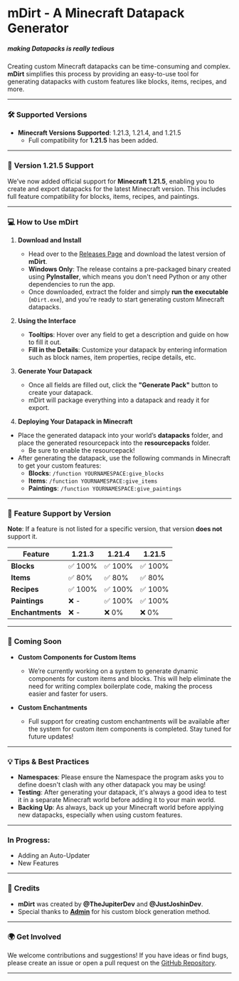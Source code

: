 # mDirt - A Minecraft Datapack Generator
##### making Datapacks is really tedious
Creating custom Minecraft datapacks can be time-consuming and complex. **mDirt** simplifies this process by providing an easy-to-use tool for generating datapacks with custom features like blocks, items, recipes, and more.

---

### 🛠️ **Supported Versions**
- **Minecraft Versions Supported**: 1.21.3, 1.21.4, and 1.21.5  
  - Full compatibility for **1.21.5** has been added.

---

### 🚨 **Version 1.21.5 Support**
We’ve now added official support for **Minecraft 1.21.5**, enabling you to create and export datapacks for the latest Minecraft version. This includes full feature compatibility for blocks, items, recipes, and paintings.

---

### 💻 **How to Use mDirt**

1. **Download and Install**
   - Head over to the [Releases Page](https://github.com/Faith-and-Code-Technologies/mDirt/releases) and download the latest version of **mDirt**. 
   - **Windows Only**: The release contains a pre-packaged binary created using **PyInstaller**, which means you don't need Python or any other dependencies to run the app.
   - Once downloaded, extract the folder and simply **run the executable** (`mDirt.exe`), and you're ready to start generating custom Minecraft datapacks.

2. **Using the Interface**
   - **Tooltips**: Hover over any field to get a description and guide on how to fill it out.
   - **Fill in the Details**: Customize your datapack by entering information such as block names, item properties, recipe details, etc.
   
3. **Generate Your Datapack**
   - Once all fields are filled out, click the **"Generate Pack"** button to create your datapack.
   - mDirt will package everything into a datapack and ready it for export.

4. **Deploying Your Datapack in Minecraft**
  - Place the generated datapack into your world’s **datapacks** folder, and place the generated resourcepack into the **resourcepacks** folder.
    - Be sure to enable the resourcepack!
  - After generating the datapack, use the following commands in Minecraft to get your custom features:
    - **Blocks**: `/function YOURNAMESPACE:give_blocks`
    - **Items**: `/function YOURNAMESPACE:give_items`
    - **Paintings**: `/function YOURNAMESPACE:give_paintings`

---

### 🧩 **Feature Support by Version**

**Note**: If a feature is not listed for a specific version, that version **does not** support it.

| Feature          | 1.21.3 | 1.21.4 | 1.21.5 |
|------------------|--------|--------|--------|
| **Blocks**       | ✅ 100%   | ✅ 100%   | ✅ 100%   |
| **Items**        | ✅ 80%    | ✅ 80%    | ✅ 80%    |
| **Recipes**      | ✅ 100%   | ✅ 100%   | ✅ 100%   |
| **Paintings**    | ❌ -      | ✅ 100%   | ✅ 100%   |
| **Enchantments** | ❌ -      | ❌ 0%     | ❌ 0%     |

---

### 🚀 **Coming Soon**

- **Custom Components for Custom Items**
  - We’re currently working on a system to generate dynamic components for custom items and blocks. This will help eliminate the need for writing complex boilerplate code, making the process easier and faster for users.
  
- **Custom Enchantments**
  - Full support for creating custom enchantments will be available after the system for custom item components is completed. Stay tuned for future updates!

---

### 💡 **Tips & Best Practices**

- **Namespaces**: Please ensure the Namespace the program asks you to define doesn't clash with any other datapack you may be using!
- **Testing**: After generating your datapack, it's always a good idea to test it in a separate Minecraft world before adding it to your main world.
- **Backing Up**: As always, back up your Minecraft world before applying new datapacks, especially when using custom features.

---

### **In Progress:**
- Adding an Auto-Updater
- New Features

---

### 🙌 **Credits**

- **mDirt** was created by **@TheJupiterDev** and **@JustJoshinDev**.
- Special thanks to **[Admin](https://youtube.com/@WASDBuildTeam)** for his custom block generation method.
  
---

### 🌍 **Get Involved**
We welcome contributions and suggestions! If you have ideas or find bugs, please create an issue or open a pull request on the [GitHub Repository](https://github.com/Faith-and-Code-Technologies/mDirt-2).

---
